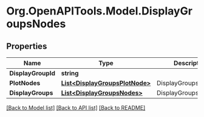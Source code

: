 # Org.OpenAPITools.Model.DisplayGroupsNodes

## Properties

Name | Type | Description | Notes
------------ | ------------- | ------------- | -------------
**DisplayGroupId** | **string** |  | 
**PlotNodes** | [**List&lt;DisplayGroupsPlotNode&gt;**](DisplayGroupsPlotNode.md) | DisplayGroupsPlotNode | [optional] 
**DisplayGroups** | [**List&lt;DisplayGroupsNodes&gt;**](DisplayGroupsNodes.md) | DisplayGroupsPlotNode | [optional] 

[[Back to Model list]](../README.md#documentation-for-models) [[Back to API list]](../README.md#documentation-for-api-endpoints) [[Back to README]](../README.md)

